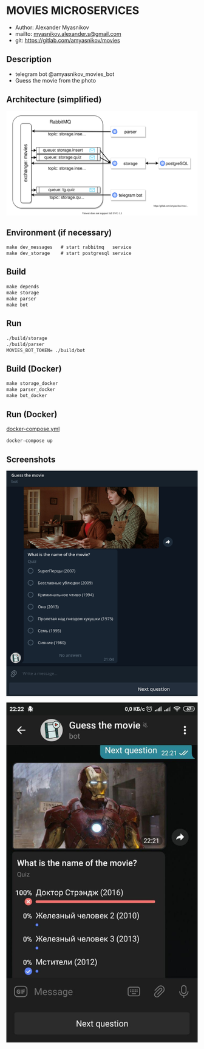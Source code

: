 # MOVIES MICROSERVICES

* Author: Alexander Myasnikov
* mailto: myasnikov.alexander.s@gmail.com
* git: https://gitlab.com/amyasnikov/movies



## Description

* telegram bot @amyasnikov_movies_bot
* Guess the movie from the photo



## Architecture (simplified)

![Architecture](./resources/architecture.svg)



## Environment (if necessary)

```
make dev_messages   # start rabbitmq   service
make dev_storage    # start postgresql service
```



## Build

```
make depends
make storage
make parser
make bot
```



## Run

```
./build/storage
./build/parser
MOVIES_BOT_TOKEN= ./build/bot
```



## Build (Docker)

```
make storage_docker
make parser_docker
make bot_docker
```



## Run (Docker)

[docker-compose.yml](./docker-compose.yml)

```
docker-compose up
```



## Screenshots

![desktop version](./resources/screenshot_desktop.png)

![mobile version](./resources/screenshot_mobile.png)



